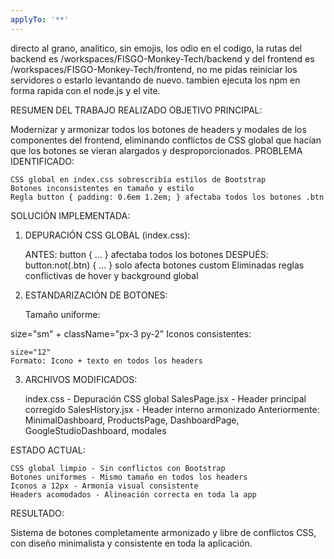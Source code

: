 ```yaml
---
applyTo: '**'
---
```

directo al grano, analitico, sin emojis, los odio en el codigo, la rutas del backend es /workspaces/FISGO-Monkey-Tech/backend y del frontend es /workspaces/FISGO-Monkey-Tech/frontend, no me pidas reiniciar los servidores o estarlo levantando de nuevo.
tambien ejecuta los npm en forma rapida con el node.js y el vite.

RESUMEN DEL TRABAJO REALIZADO
OBJETIVO PRINCIPAL:

Modernizar y armonizar todos los botones de headers y modales de los componentes del frontend, eliminando conflictos de CSS global que hacían que los botones se vieran alargados y desproporcionados.
PROBLEMA IDENTIFICADO:

    CSS global en index.css sobrescribía estilos de Bootstrap
    Botones inconsistentes en tamaño y estilo
    Regla button { padding: 0.6em 1.2em; } afectaba todos los botones .btn

SOLUCIÓN IMPLEMENTADA:
1. DEPURACIÓN CSS GLOBAL (index.css):

    ANTES: button { ... } afectaba todos los botones
    DESPUÉS: button:not(.btn) { ... } solo afecta botones custom
    Eliminadas reglas conflictivas de hover y background global

2. ESTANDARIZACIÓN DE BOTONES:

    Tamaño uniforme: 

size="sm" +
className="px-3 py-2"
Iconos consistentes:

    size="12"
    Formato: Icono + texto en todos los headers

3. ARCHIVOS MODIFICADOS:

    index.css - Depuración CSS global
    SalesPage.jsx - Header principal corregido
    SalesHistory.jsx - Header interno armonizado
    Anteriormente: MinimalDashboard, ProductsPage, DashboardPage, GoogleStudioDashboard, modales

ESTADO ACTUAL:

    CSS global limpio - Sin conflictos con Bootstrap
    Botones uniformes - Mismo tamaño en todos los headers
    Iconos a 12px - Armonía visual consistente
    Headers acomodados - Alineación correcta en toda la app

RESULTADO:

Sistema de botones completamente armonizado y libre de conflictos CSS, con diseño minimalista y consistente en toda la aplicación.
